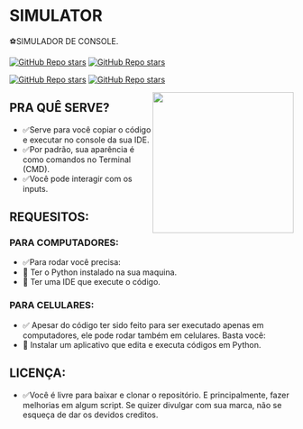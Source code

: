 # SIMULATOR
⚽SIMULADOR DE CONSOLE.

[![GitHub Repo stars](https://img.shields.io/badge/MEU%20PERFIL-GITHUB-03A9F4?logo=github)](https://github.com/VILHALVA)
[![GitHub Repo stars](https://img.shields.io/badge/ENTRE%20EM%20CONTATO-TELEGRAM-03A9F4?logo=telegram)](https://t.me/VILHALVA20_BOT) <br>

[![GitHub Repo stars](https://img.shields.io/badge/GRUPO%20CHAT-TELEGRAM-03A9F4?logo=telegram)](https://t.me/GUPOCN)
[![GitHub Repo stars](https://img.shields.io/badge/CANAL%20OFICIAL-TELEGRAM-03A9F4?logo=telegram)](https://t.me/CANALCN) <br>

<img src="https://s.yimg.com/ny/api/res/1.2/dbABoSLb1P4xB_NvUtYThQ--/YXBwaWQ9aGlnaGxhbmRlcjt3PTY0MDtoPTQyNw--/https://s.yimg.com/os/creatr-uploaded-images/2021-09/bd100ab0-0abb-11ec-bf3d-86a63775ab8a" align="right" width="250">

## PRA QUÊ SERVE?

* ✅Serve para você copiar o código e executar no console da sua IDE.
* ✅Por padrão, sua aparência é como comandos no Terminal (CMD).
* ✅Você pode interagir com os inputs.

## REQUESITOS:
### PARA COMPUTADORES:
* ✅Para rodar você precisa:
* 🔸 Ter o Python instalado na sua maquina.
* 🔸 Ter uma IDE que execute o código.
### PARA CELULARES:
* ✅ Apesar do código ter sido feito para ser executado apenas em computadores, ele pode rodar também em celulares. Basta você:
* 🔸 Instalar um aplicativo que edita e executa códigos em Python.
## LICENÇA:
* ✅Você é livre para baixar e clonar o repositório. E principalmente, fazer melhorias em algum script. Se quizer divulgar com sua marca, não se esqueça de dar os devidos creditos.

